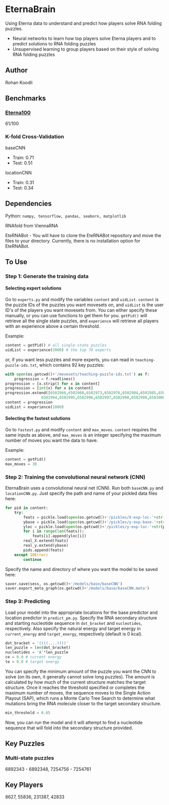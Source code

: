 # EternaBrain
Using Eterna data to understand and predict how players solve RNA folding puzzles.
* Neural networks to learn how top players solve Eterna players and to predict solutions to RNA folding puzzles
* Unsupervised learning to group players based on their style of solving RNA folding puzzles

## Author
Rohan Koodli

## Benchmarks
### [Eterna100](https://daslab.stanford.edu/site_data/pub_pdf/2016_Anderson-Lee_JMB.pdf)
61/100

### K-fold Cross-Validation
baseCNN
* Train: 0.71
* Test: 0.51

locationCNN
* Train: 0.31
* Test: 0.34

## Dependencies
Python: `numpy, tensorflow, pandas, seaborn, matplotlib`

RNAfold from ViennaRNA

EteRNABot - You will have to clone the EteRNABot repository and move the files to your directory. Currently, there is no installation option for EteRNABot.

## To Use
### Step 1: Generate the training data
#### Selecting expert solutions
Go to `experts.py` and modify the variables `content` and `uidList`. `content` is the puzzle IDs of the puzzles you want movesets on, and `uidList` is the user ID's of the players you want movesets from. You can either specify these manually, or you can use functions to get them for you. `getPid()` will retrieve all the single state puzzles, and `experience` will retrieve all players with an experience above a certain threshold.

Example:
```python
content = getPid() # all single-state puzzles
uidList = experience(3000) # the top 70 experts
```
or, if you want less puzzles and more experts, you can read in `teaching-puzzle-ids.txt`, which contains 92 key puzzles:
```python
with open(os.getcwd()+'/movesets/teaching-puzzle-ids.txt') as f:
    progression = f.readlines()
progression = [x.strip() for x in content]
progression = [int(x) for x in content]
progression.extend([6502966,6502968,6502973,6502976,6502984,6502985,6502993, \
                6502994,6502995,6502996,6502997,6502998,6502999,6503000])
content = progression
uidList = experience(1000)
```

#### Selecting the fastest solutions
Go to `fastest.py` and modify `content` and `max_moves`. `content` requires the same inputs as above, and `max_moves` is an integer specifying the maximum number of moves you want the data to have.

Example:
```python
content = getPid()
max_moves = 30
```

### Step 2: Training the convolutional neural network (CNN)
EternaBrain uses a convolutional neural net (CNN). Run both `baseCNN.py` and `locationCNN.py`. Just specify the path and name of your pickled data files here:
```python
for pid in content:
    try:
        feats = pickle.load(open(os.getcwd()+'/pickles/X-exp-loc-'+str(pid),'rb'))
        ybase = pickle.load(open(os.getcwd()+'/pickles/y-exp-base-'+str(pid),'rb'))
        yloc = pickle.load(open(os.getcwd()+'/pickles/y-exp-loc-'+str(pid),'rb'))
        for i in range(len(feats)):
            feats[i].append(yloc[i])
        real_X.extend(feats)
        real_y.extend(ybase)
        pids.append(feats)
    except IOError:
        continue
```
Specify the name and directory of where you want the model to be saved here:
```python
saver.save(sess, os.getcwd()+'/models/base/baseCNN')
saver.export_meta_graph(os.getcwd()+'/models/base/baseCNN.meta')
```

### Step 3: Predicting
Load your model into the appropriate locations for the base predictor and location predictor in `predict_pm.py`. Specify the RNA secondary structure and starting nucleotide sequence in `dot_bracket` and `nucleotides`, respectively. Also specify the natural energy and target energy in `current_energy` and `target_energy`, respectively (default is 0 kcal).

```python
dot_bracket = '((((....))))'
len_puzzle = len(dot_bracket)
nucleotides = 'A'*len_puzzle
ce = 0.0 # current energy
te = 0.0 # target energy
```

You can specify the minimum amount of the puzzle you want the CNN to solve (on its own, it generally cannot solve long puzzles). The amount is calculated by how much of the current structure matches the target structure. Once it reaches the threshold specified or completes the maximum number of moves, the sequence moves to the Single Action Playout (SAP), which runs a Monte Carlo Tree Search to determine what mutations bring the RNA molecule closer to the target secondary structure.
```python
min_threshold = 0.65
```

Now, you can run the model and it will attempt to find a nucleotide sequence that will fold into the secondary structure provided.

## Key Puzzles
### Multi-state puzzles
6892343 - 6892348, 7254756 - 7254761

## Key Players
8627, 55836, 231387, 42833
